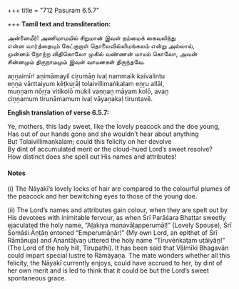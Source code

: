+++
title = "712 Pasuram 6.5.7"

+++
**Tamil text and transliteration:**

அன்னைமீர்! அணிமாமயில் சிறுமான் இவள் நம்மைக் கைவலிந்து  
என்ன வார்த்தையும் கேட்குறாள் தொலைவில்லிமங்கலம் என்று அல்லால்,  
முன்னம் நோற்ற விதிகொலோ முகில் வண்ணன் மாயம் கொலோ, அவன்  
சின்னமும் திருநாமமும் இவள் வாயனகள் திருந்தவே.

aṉṉaimīr! aṇimāmayil ciṟumāṉ ivaḷ nammaik kaivalintu  
eṉṉa vārttaiyum kēṭkuṟāḷ tolaivillimaṅkalam eṉṟu allāl,  
muṉṉam nōṟṟa vitikolō mukil vaṇṇaṉ māyam kolō, avaṉ  
ciṉṉamum tirunāmamum ivaḷ vāyaṉakaḷ tiruntavē.

**English translation of verse 6.5.7:**

Ye, mothers, this lady sweet, like the lovely peacock and the doe young,  
Has out of our hands gone and she wouldn’t hear about anything  
But Tolaivillimaṇkalam; could this felicity on her devolve  
By dint of accumulated merit or the cloud-hued Lord’s sweet resolve?  
How distinct does she spell out His names and attributes!

#### Notes

\(i\) The Nāyakī’s lovely locks of hair are compared to the colourful plumes of the peacock and her bewitching eyes to those of the young doe.

\(ii\) The Lord’s names and attributes gain colour, when they are spelt out by His devotees with inimitable fervour, as when Śrī Parāśara Bhaṭṭar sweetly ejaculated the holy name, “Aḻakiya maṇavāḻapperumāḷ!” (Lovely Spouse), Śrī Śomāśi Āṇṭāṉ entoned “Emperumāṉār!” (My own Lord, an epithet of Śrī Rāmānuja) and Anantāḻvaṉ uttered the holy name “Tiruvēṅkaṭam uṭāiyāṉ!” (The Lord of the holy hill, Tirupathi). It has been said that Vālmīki Bhagavān could impart special lustre to Rāmāyaṇa. The mate wonders whether all this felicity, the Nāyakī currently enjoys, could have accrued to her, by dint of her own merit and is led to think that it could be but the Lord’s sweet spontaneous grace.


